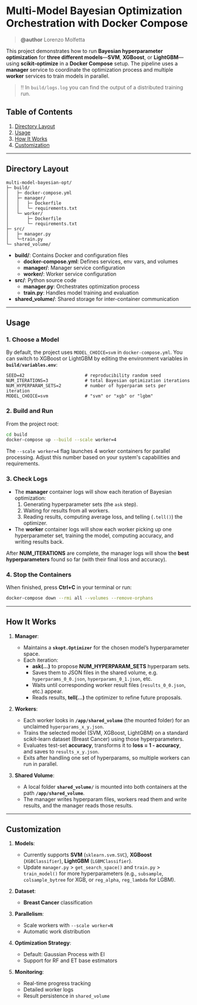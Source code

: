 # Multi-Model Bayesian Optimization Orchestration with Docker Compose
> **@author** Lorenzo Molfetta

This project demonstrates how to run **Bayesian hyperparameter optimization** for **three different models**—**SVM**, **XGBoost**, or **LightGBM**—using **scikit-optimize** in a **Docker Compose** setup. The pipeline uses a **manager** service to coordinate the optimization process and multiple **worker** services to train models in parallel.

> ‼️ In `build/logs.log` you can find the output of a distributed training run.

## Table of Contents
1. [Directory Layout](#directory-layout)
2. [Usage](#usage)
3. [How It Works](#how-it-works)
4. [Customization](#customization)

---

## Directory Layout

```
multi-model-bayesian-opt/
├─ build/
│   ├─ docker-compose.yml
│   ├─ manager/
│   │   ├─ Dockerfile
│   │   └─ requirements.txt
│   └─ worker/
│       ├─ Dockerfile
│       └─ requirements.txt
├─ src/
│   ├─ manager.py
│   └─train.py
└─ shared_volume/
```

- **build/**: Contains Docker and configuration files
  - **docker-compose.yml**: Defines services, env vars, and volumes
  - **manager/**: Manager service configuration
  - **worker/**: Worker service configuration
- **src/**: Python source code
  - **manager.py**: Orchestrates optimization process
  - **train.py**: Handles model training and evaluation
- **shared_volume/**: Shared storage for inter-container communication

---

## Usage

### 1. Choose a Model

By default, the project uses `MODEL_CHOICE=svm` in `docker-compose.yml`. You can switch to XGBoost or LightGBM by editing the environment variables in **`build/variables.env`**:

```env
SEED=42                       # reproducibility random seed
NUM_ITERATIONS=3              # total Bayesian optimization iterations
NUM_HYPERPARAM_SETS=2         # number of hyperparam sets per iteration
MODEL_CHOICE=svm              # "svm" or "xgb" or "lgbm"
```

### 2. Build and Run

From the project root:

```bash
cd build
docker-compose up --build --scale worker=4
```

The `--scale worker=4` flag launches 4 worker containers for parallel processing. Adjust this number based on your system's capabilities and requirements.

### 3. Check Logs

- The **manager** container logs will show each iteration of Bayesian optimization:
  1. Generating hyperparameter sets (the `ask` step).  
  2. Waiting for results from all workers.  
  3. Reading results, computing average loss, and telling (`.tell()`) the optimizer.  
- The **worker** container logs will show each worker picking up one hyperparameter set, training the model, computing accuracy, and writing results back.

After **NUM_ITERATIONS** are complete, the manager logs will show the **best hyperparameters** found so far (with their final loss and accuracy).

### 4. Stop the Containers

When finished, press **Ctrl+C** in your terminal or run:

```bash
docker-compose down --rmi all --volumes --remove-orphans
```

---

## How It Works

1. **Manager**:
   - Maintains a **`skopt.Optimizer`** for the chosen model’s hyperparameter space.
   - Each iteration:
     - **ask(...)** to propose **NUM_HYPERPARAM_SETS** hyperparam sets.  
     - Saves them to JSON files in the shared volume, e.g. `hyperparams_0_0.json`, `hyperparams_0_1.json`, etc.  
     - Waits until corresponding worker result files (`results_0_0.json`, etc.) appear.  
     - Reads results, **tell(...)** the optimizer to refine future proposals.

2. **Workers**:
   - Each worker looks in **`/app/shared_volume`** (the mounted folder) for an unclaimed `hyperparams_x_y.json`.
   - Trains the selected model (SVM, XGBoost, LightGBM) on a standard scikit-learn dataset (Breast Cancer) using those hyperparameters.
   - Evaluates test-set **accuracy**, transforms it to **loss = 1 - accuracy**, and saves to `results_x_y.json`.
   - Exits after handling one set of hyperparams, so multiple workers can run in parallel.

3. **Shared Volume**:
   - A local folder **`shared_volume/`** is mounted into both containers at the path **`/app/shared_volume`**.
   - The manager writes hyperparam files, workers read them and write results, and the manager reads those results.

---

## Customization

1. **Models**:  
   - Currently supports **SVM** (`sklearn.svm.SVC`), **XGBoost** (`XGBClassifier`), **LightGBM** (`LGBMClassifier`).  
   - Update `manager.py` > `get_search_space()` and `train.py` > `train_model()` for more hyperparameters (e.g., `subsample`, `colsample_bytree` for XGB, or `reg_alpha`, `reg_lambda` for LGBM).

2. **Dataset**:  
   - **Breast Cancer** classification

3. **Parallelism**:  
   - Scale workers with `--scale worker=N`
   - Automatic work distribution

4. **Optimization Strategy**:  
   - Default: Gaussian Process with EI
   - Support for RF and ET base estimators

5. **Monitoring**:
   - Real-time progress tracking
   - Detailed worker logs
   - Result persistence in `shared_volume`
